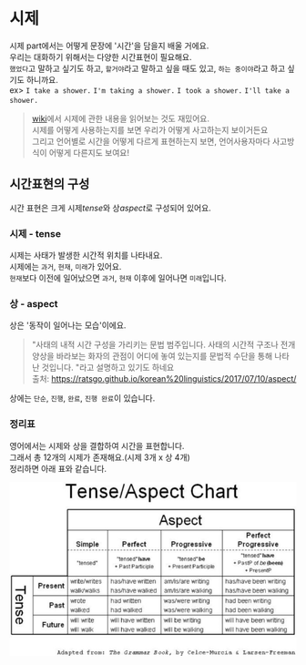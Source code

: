 # 시제
시제 part에서는 어떻게 문장에 '시간'을 담을지 배울 거에요.<br>
우리는 대화하기 위해서는 다양한 시간표현이 필요해요.<br>
`했었다`고 말하고 싶기도 하고, `할거야`라고 말하고 싶을 때도 있고, `하는 중이야`라고 하고 싶기도 하니까요.<br>
ex> `I take a shower.` `I'm taking a shower.` `I took a shower.` `I'll take a shower.`
> [wiki](https://ko.wikipedia.org/wiki/시제)에서 시제에 관한 내용을 읽어보는 것도 재밌어요.<br>
시제를 어떻게 사용하는지를 보면 우리가 어떻게 사고하는지 보이거든요<br>
그리고 언어별로 시간을 어떻게 다르게 표현하는지 보면, 언어사용자마다 사고방식이 어떻게 다른지도 보여요!
## 시간표현의 구성
시간 표현은 크게 시제*tense*와 상*aspect*로 구성되어 있어요.
### 시제 - tense
시제는 사태가 발생한 시간적 위치를 나타내요.<br> 
시제에는 `과거`, `현재`, `미래`가 있어요.<br>
`현재`보다 이전에 일어났으면 `과거`, `현재` 이후에 일어나면 `미래`입니다.
### 상 - aspect
상은 '동작이 일어나는 모습'이에요.<br>
> "사태의 내적 시간 구성을 가리키는 문법 범주입니다. 사태의 시간적 구조나 전개 양상을 바라보는 화자의 관점이 어디에 놓여 있는지를 문법적 수단을 통해 나타난 것입니다. "라고 설명하고 있기도 하네요<br>
> 출처: https://ratsgo.github.io/korean%20linguistics/2017/07/10/aspect/

상에는 `단순`, `진행`, `완료`, `진행 완료`이 있습니다.

### 정리표
영어에서는 시제와 상을 결합하여 시간을 표현합니다.<br>
그래서 총 12개의 시제가 존재해요.(시제 3개 x 상 4개)<br>
정리하면 아래 표와 같습니다.
<p align="center">
<img src="./img/tense_aspect_chart.png" width="600"><br/>
</p>
